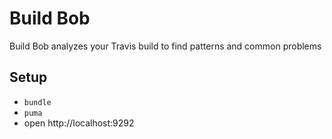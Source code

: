 # Build Bob

Build Bob analyzes your Travis build to find patterns and common problems

## Setup

- `bundle`
- `puma`
- open http://localhost:9292
